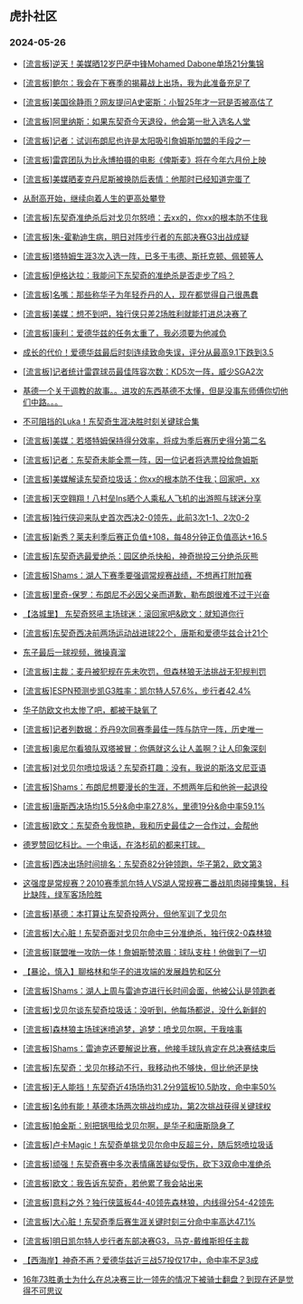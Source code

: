 ## 虎扑社区 
### 2024-05-26

+ [[流言板]逆天！美媒晒12岁巴萨中锋Mohamed Dabone单场21分集锦](https://bbs.hupu.com/626537747.html)

+ [[流言板]鲍尔：我会在下赛季的揭幕战上出场，我为此准备充足了](https://bbs.hupu.com/626537272.html)

+ [[流言板]美国徐静雨？网友提问A史密斯：小智25年才一冠是否被高估了](https://bbs.hupu.com/626538365.html)

+ [[流言板]阿里纳斯：如果东契奇今天退役，他会第一批入选名人堂](https://bbs.hupu.com/626537196.html)

+ [[流言板]记者：试训布朗尼也许是太阳吸引詹姆斯加盟的手段之一](https://bbs.hupu.com/626537576.html)

+ [[流言板]雷霆团队为比永博拍摄的电影《俾斯麦》将在今年六月份上映](https://bbs.hupu.com/626534048.html)

+ [[流言板]美媒晒麦克丹尼斯被换防后表情：他那时已经知道完蛋了](https://bbs.hupu.com/626538789.html)

+ [从耐高开始，继续向着人生的更高处攀登](https://bbs.hupu.com/626535266.html)

+ [[流言板]东契奇准绝杀后对戈贝尔怒喷：去xx的，你xx的根本防不住我](https://bbs.hupu.com/626527269.html)

+ [[流言板]朱-霍勒迪生病，明日对阵步行者的东部决赛G3出战成疑](https://bbs.hupu.com/626538396.html)

+ [[流言板]塔特姆生涯3次入选一阵，已多于韦德、斯托克顿、佩顿等人](https://bbs.hupu.com/626532589.html)

+ [[流言板]伊格达拉：我能问下东契奇的准绝杀是否走步了吗？](https://bbs.hupu.com/626532252.html)

+ [[流言板]名嘴：那些称华子为年轻乔丹的人，现在都觉得自己很愚蠢](https://bbs.hupu.com/626532287.html)

+ [[流言板]美媒：想不到吧，独行侠只差2场胜利就能打进总决赛了](https://bbs.hupu.com/626534081.html)

+ [[流言板]康利：爱德华兹的任务太重了，我必须要为他减负](https://bbs.hupu.com/626536136.html)

+ [成长的代价！爱德华兹最后时刻连续致命失误，评分从最高9.1下跌到3.5](https://bbs.hupu.com/626531666.html)

+ [[流言板]记者统计雷霆球员最佳阵容次数：KD5次一阵，威少SGA2次](https://bbs.hupu.com/626537480.html)

+ [基德一个关于调教的故事。。进攻的东西基德不太懂，但是没事东师傅你切他们中路。。。](https://bbs.hupu.com/626536680.html)

+ [不可阻挡的Luka！东契奇生涯决胜时刻关键球合集](https://bbs.hupu.com/626532711.html)

+ [[流言板]美媒：若塔特姆保持得分效率，将成为季后赛历史得分第二名](https://bbs.hupu.com/626532932.html)

+ [[流言板]记者：东契奇未能全票一阵，因一位记者将选票投给詹姆斯](https://bbs.hupu.com/626532613.html)

+ [[流言板]美媒解读东契奇垃圾话：你xx的根本防不住我；回家吧，xx](https://bbs.hupu.com/626530982.html)

+ [[流言板]天空翱翔！八村垒Ins晒个人乘私人飞机的出游照与球迷分享](https://bbs.hupu.com/626534205.html)

+ [[流言板]独行侠迎来队史首次西决2-0领先，此前3次1-1、2次0-2](https://bbs.hupu.com/626533272.html)

+ [[流言板]新秀？莱夫利季后赛正负值+108，每48分钟正负值高达+16.5](https://bbs.hupu.com/626530885.html)

+ [[流言板]东契奇选最爱绝杀：园区绝杀快船，神奇抛投三分绝杀灰熊](https://bbs.hupu.com/626531229.html)

+ [[流言板]Shams：湖人下赛季要强调常规赛战绩，不想再打附加赛](https://bbs.hupu.com/626531036.html)

+ [[流言板]里奇-保罗：布朗尼不必因父亲而道歉，勒布朗很难不过于兴奋](https://bbs.hupu.com/626533646.html)

+ [【洛城里】 东契奇怒吼主场球迷：滚回家吧&欧文：就知道你行](https://bbs.hupu.com/626531100.html)

+ [[流言板]东契奇西决前两场运动战进球22个，唐斯和爱德华兹合计21个](https://bbs.hupu.com/626538441.html)

+ [东子最后一球视频，微操真溜](https://bbs.hupu.com/626530728.html)

+ [[流言板]主裁：麦丹被犯规在先未吹罚，但森林狼无法挑战无犯规判罚](https://bbs.hupu.com/626530564.html)

+ [[流言板]ESPN预测步凯G3胜率：凯尔特人57.6%，步行者42.4%](https://bbs.hupu.com/626535337.html)

+ [华子防欧文也太惨了吧，都被干缺氧了](https://bbs.hupu.com/626530606.html)

+ [[流言板]记者列数据：乔丹9次同赛季最佳一阵与防守一阵，历史唯一](https://bbs.hupu.com/626532352.html)

+ [[流言板]奥尼尔看狼队双塔被冒：你俩就这么让人盖啊？让人印象深刻](https://bbs.hupu.com/626530639.html)

+ [[流言板]对戈贝尔喷垃圾话？东契奇打趣：没有，我说的斯洛文尼亚语](https://bbs.hupu.com/626530404.html)

+ [[流言板]Shams：布朗尼想要漫长的生涯，不想两年后和他爸一起退役](https://bbs.hupu.com/626530099.html)

+ [[流言板]唐斯西决场均15.5分&命中率27.8%，里德19分&命中率59.1%](https://bbs.hupu.com/626538551.html)

+ [[流言板]欧文：东契奇令我惊艳，我和历史最佳之一合作过，会帮他](https://bbs.hupu.com/626530117.html)

+ [德罗赞回忆科比。一个电话，在洛杉矶的都来打球。](https://bbs.hupu.com/626530165.html)

+ [[流言板]西决出场时间排名：东契奇82分钟领跑，华子第2，欧文第3](https://bbs.hupu.com/626538683.html)

+ [这强度是常规赛？2010赛季凯尔特人VS湖人常规赛二番战肌肉碰撞集锦，科比缺阵，绿军客场险胜](https://bbs.hupu.com/626532044.html)

+ [[流言板]基德：本打算让东契奇投两分，但他军训了戈贝尔](https://bbs.hupu.com/626527939.html)

+ [[流言板]大心脏！东契奇面对戈贝尔命中三分准绝杀，独行侠2-0森林狼](https://bbs.hupu.com/626526382.html)

+ [[流言板]联盟唯一攻防一体！詹姆斯赞浓眉：球队支柱！他做到了一切](https://bbs.hupu.com/626530829.html)

+ [【暴论，慎入】聊格林和华子的进攻端的发展趋势和区分](https://bbs.hupu.com/626530326.html)

+ [[流言板]Shams：湖人上周与雷迪克进行长时间会面，他被公认是领跑者](https://bbs.hupu.com/626529129.html)

+ [[流言板]戈贝尔谈东契奇垃圾话：没听到，他每场都说，没什么新鲜的](https://bbs.hupu.com/626530637.html)

+ [[流言板]森林狼主场球迷喷追梦，追梦：喷戈贝尔啊，干我啥事](https://bbs.hupu.com/626528581.html)

+ [[流言板]Shams：雷迪克还要解说比赛，他接手球队肯定在总决赛结束后](https://bbs.hupu.com/626529324.html)

+ [[流言板]东契奇：戈贝尔移动不行，我移动也不够快，但比他还是快](https://bbs.hupu.com/626528649.html)

+ [[流言板]无人能挡！东契奇近4场场均31.2分9篮板10.5助攻，命中率50%](https://bbs.hupu.com/626529222.html)

+ [[流言板]名帅有能！基德本场两次挑战均成功，第2次挑战获得关键球权](https://bbs.hupu.com/626528880.html)

+ [[流言板]帕金斯：别把锅甩给戈贝尔啊，是华子和唐斯隐身了](https://bbs.hupu.com/626529067.html)

+ [[流言板]卢卡Magic！东契奇单挑戈贝尔命中反超三分，随后怒喷垃圾话](https://bbs.hupu.com/626526469.html)

+ [[流言板]顽强！东契奇赛中多次表情痛苦疑似受伤，砍下3双命中准绝杀](https://bbs.hupu.com/626529079.html)

+ [[流言板]欧文：我告诉东契奇，若他累了我会站出来](https://bbs.hupu.com/626528223.html)

+ [[流言板]意料之外？独行侠篮板44-40领先森林狼，内线得分54-42领先](https://bbs.hupu.com/626528396.html)

+ [[流言板]大心脏！东契奇季后赛生涯关键时刻三分命中率高达47.1%](https://bbs.hupu.com/626528532.html)

+ [[流言板]明日凯尔特人步行者东部决赛G3，马克-戴维斯担任主裁](https://bbs.hupu.com/626538841.html)

+ [【西海岸】神奇不再？爱德华兹近三战57投仅17中，命中率不足3成](https://bbs.hupu.com/626530805.html)

+ [16年73胜勇士为什么在总决赛三比一领先的情况下被骑士翻盘？到现在还是觉得不可思议](https://bbs.hupu.com/626537264.html)

